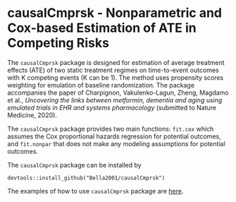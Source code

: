 # causalCmprsk - Nonparametric and Cox-based Estimation of ATE in Competing Risks

The `causalCmprsk` package is designed for estimation of average treatment effects (ATE) of two static treatment regimes on time-to-event outcomes with K competing events (K can be 1). The method uses propensity scores weighting for emulation of baseline randomization. The package accompanies the paper of Charpignon, Vakulenko-Lagun, Zheng, Magdamo et al., *Uncovering the links between metformin, dementia and aging using emulated trials in EHR and systems pharmacology* (submitted to Nature Medicine, 2020).

The `causalCmprsk` package provides two main functions: `fit.cox` which assumes the Cox proportional hazards regression for potential outcomes, and `fit.nonpar` that does not make any modeling assumptions for potential outcomes. 

The  `causalCmprsk` package can be installed by
```{r}
devtools::install_github("Bella2001/causalCmprsk")
```
The examples of how to use `causalCmprsk` package are [here]( https://htmlpreview.github.io/?https://github.com/Bella2001/causalCmprsk/blob/causalCmprsk/index.html).
 
 
 
